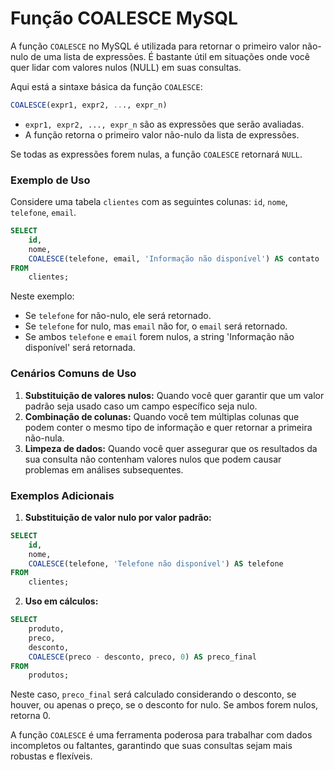 # Função COALESCE MySQL

A função `COALESCE` no MySQL é utilizada para retornar o primeiro valor não-nulo de uma lista de expressões. É bastante útil em situações onde você quer lidar com valores nulos (NULL) em suas consultas. 

Aqui está a sintaxe básica da função `COALESCE`:

```sql
COALESCE(expr1, expr2, ..., expr_n)
```

- `expr1, expr2, ..., expr_n` são as expressões que serão avaliadas.
- A função retorna o primeiro valor não-nulo da lista de expressões.

Se todas as expressões forem nulas, a função `COALESCE` retornará `NULL`.

### Exemplo de Uso

Considere uma tabela `clientes` com as seguintes colunas: `id`, `nome`, `telefone`, `email`.

```sql
SELECT 
    id, 
    nome, 
    COALESCE(telefone, email, 'Informação não disponível') AS contato
FROM 
    clientes;
```

Neste exemplo:
- Se `telefone` for não-nulo, ele será retornado.
- Se `telefone` for nulo, mas `email` não for, o `email` será retornado.
- Se ambos `telefone` e `email` forem nulos, a string 'Informação não disponível' será retornada.

### Cenários Comuns de Uso

1. **Substituição de valores nulos:** Quando você quer garantir que um valor padrão seja usado caso um campo específico seja nulo.
2. **Combinação de colunas:** Quando você tem múltiplas colunas que podem conter o mesmo tipo de informação e quer retornar a primeira não-nula.
3. **Limpeza de dados:** Quando você quer assegurar que os resultados da sua consulta não contenham valores nulos que podem causar problemas em análises subsequentes.

### Exemplos Adicionais

1. **Substituição de valor nulo por valor padrão:**

```sql
SELECT 
    id, 
    nome, 
    COALESCE(telefone, 'Telefone não disponível') AS telefone
FROM 
    clientes;
```

2. **Uso em cálculos:**

```sql
SELECT 
    produto, 
    preco, 
    desconto, 
    COALESCE(preco - desconto, preco, 0) AS preco_final
FROM 
    produtos;
```

Neste caso, `preco_final` será calculado considerando o desconto, se houver, ou apenas o preço, se o desconto for nulo. Se ambos forem nulos, retorna 0.

A função `COALESCE` é uma ferramenta poderosa para trabalhar com dados incompletos ou faltantes, garantindo que suas consultas sejam mais robustas e flexíveis.
